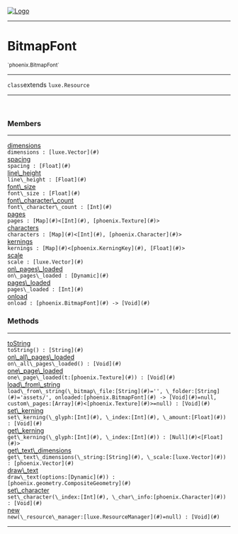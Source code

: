 
[![Logo](../../images/logo.png)](../../api/index.html)

---



<h1>BitmapFont</h1>
<small>`phoenix.BitmapFont`</small>



---

`class`extends <code><span>luxe.Resource</span></code>

---

&nbsp;
&nbsp;



<h3>Members</h3> <hr/><span class="member apipage">
                <a name="dimensions"><a class="lift" href="#dimensions">dimensions</a></a><div class="clear"></div><code class="signature apipage">dimensions : [luxe.Vector](#)</code><br/></span>
            <span class="small_desc_flat"></span><span class="member apipage">
                <a name="spacing"><a class="lift" href="#spacing">spacing</a></a><div class="clear"></div><code class="signature apipage">spacing : [Float](#)</code><br/></span>
            <span class="small_desc_flat"></span><span class="member apipage">
                <a name="line_height"><a class="lift" href="#line_height">line\_height</a></a><div class="clear"></div><code class="signature apipage">line\_height : [Float](#)</code><br/></span>
            <span class="small_desc_flat"></span><span class="member apipage">
                <a name="font_size"><a class="lift" href="#font_size">font\_size</a></a><div class="clear"></div><code class="signature apipage">font\_size : [Float](#)</code><br/></span>
            <span class="small_desc_flat"></span><span class="member apipage">
                <a name="font_character_count"><a class="lift" href="#font_character_count">font\_character\_count</a></a><div class="clear"></div><code class="signature apipage">font\_character\_count : [Int](#)</code><br/></span>
            <span class="small_desc_flat"></span><span class="member apipage">
                <a name="pages"><a class="lift" href="#pages">pages</a></a><div class="clear"></div><code class="signature apipage">pages : [Map](#)&lt;[Int](#), [phoenix.Texture](#)&gt;</code><br/></span>
            <span class="small_desc_flat"></span><span class="member apipage">
                <a name="characters"><a class="lift" href="#characters">characters</a></a><div class="clear"></div><code class="signature apipage">characters : [Map](#)&lt;[Int](#), [phoenix.Character](#)&gt;</code><br/></span>
            <span class="small_desc_flat"></span><span class="member apipage">
                <a name="kernings"><a class="lift" href="#kernings">kernings</a></a><div class="clear"></div><code class="signature apipage">kernings : [Map](#)&lt;[phoenix.KerningKey](#), [Float](#)&gt;</code><br/></span>
            <span class="small_desc_flat"></span><span class="member apipage">
                <a name="scale"><a class="lift" href="#scale">scale</a></a><div class="clear"></div><code class="signature apipage">scale : [luxe.Vector](#)</code><br/></span>
            <span class="small_desc_flat"></span><span class="member apipage">
                <a name="on_pages_loaded"><a class="lift" href="#on_pages_loaded">on\_pages\_loaded</a></a><div class="clear"></div><code class="signature apipage">on\_pages\_loaded : [Dynamic](#)</code><br/></span>
            <span class="small_desc_flat"></span><span class="member apipage">
                <a name="pages_loaded"><a class="lift" href="#pages_loaded">pages\_loaded</a></a><div class="clear"></div><code class="signature apipage">pages\_loaded : [Int](#)</code><br/></span>
            <span class="small_desc_flat"></span><span class="member apipage">
                <a name="onload"><a class="lift" href="#onload">onload</a></a><div class="clear"></div><code class="signature apipage">onload : [phoenix.BitmapFont](#)&nbsp;-&gt; [Void](#)</code><br/></span>
            <span class="small_desc_flat"></span>





<h3>Methods</h3> <hr/><span class="method apipage">
            <a name="toString"><a class="lift" href="#toString">toString</a></a> <div class="clear"></div><code class="signature apipage">toString() : [String](#)</code><br/><span class="small_desc_flat"></span>
        </span>
    <span class="method apipage">
            <a name="on_all_pages_loaded"><a class="lift" href="#on_all_pages_loaded">on\_all\_pages\_loaded</a></a> <div class="clear"></div><code class="signature apipage">on\_all\_pages\_loaded() : [Void](#)</code><br/><span class="small_desc_flat"></span>
        </span>
    <span class="method apipage">
            <a name="one_page_loaded"><a class="lift" href="#one_page_loaded">one\_page\_loaded</a></a> <div class="clear"></div><code class="signature apipage">one\_page\_loaded(t:[phoenix.Texture](#)<span></span>) : [Void](#)</code><br/><span class="small_desc_flat"></span>
        </span>
    <span class="method apipage">
            <a name="load_from_string"><a class="lift" href="#load_from_string">load\_from\_string</a></a> <div class="clear"></div><code class="signature apipage">load\_from\_string(\_bitmap\_file:[String](#)<span>=&#x27;&#x27;</span>, \_folder:[String](#)<span>=&#x27;assets/&#x27;</span>, onloaded:[phoenix.BitmapFont](#)&nbsp;-&gt; [Void](#)<span>=null</span>, custom\_pages:[Array](#)&lt;[phoenix.Texture](#)&gt;<span>=null</span>) : [Void](#)</code><br/><span class="small_desc_flat"></span>
        </span>
    <span class="method apipage">
            <a name="set_kerning"><a class="lift" href="#set_kerning">set\_kerning</a></a> <div class="clear"></div><code class="signature apipage">set\_kerning(\_glyph:[Int](#)<span></span>, \_index:[Int](#)<span></span>, \_amount:[Float](#)<span></span>) : [Void](#)</code><br/><span class="small_desc_flat"></span>
        </span>
    <span class="method apipage">
            <a name="get_kerning"><a class="lift" href="#get_kerning">get\_kerning</a></a> <div class="clear"></div><code class="signature apipage">get\_kerning(\_glyph:[Int](#)<span></span>, \_index:[Int](#)<span></span>) : [Null](#)&lt;[Float](#)&gt;</code><br/><span class="small_desc_flat"></span>
        </span>
    <span class="method apipage">
            <a name="get_text_dimensions"><a class="lift" href="#get_text_dimensions">get\_text\_dimensions</a></a> <div class="clear"></div><code class="signature apipage">get\_text\_dimensions(\_string:[String](#)<span></span>, \_scale:[luxe.Vector](#)<span></span>) : [phoenix.Vector](#)</code><br/><span class="small_desc_flat"></span>
        </span>
    <span class="method apipage">
            <a name="draw_text"><a class="lift" href="#draw_text">draw\_text</a></a> <div class="clear"></div><code class="signature apipage">draw\_text(options:[Dynamic](#)<span></span>) : [phoenix.geometry.CompositeGeometry](#)</code><br/><span class="small_desc_flat"></span>
        </span>
    <span class="method apipage">
            <a name="set_character"><a class="lift" href="#set_character">set\_character</a></a> <div class="clear"></div><code class="signature apipage">set\_character(\_index:[Int](#)<span></span>, \_char\_info:[phoenix.Character](#)<span></span>) : [Void](#)</code><br/><span class="small_desc_flat"></span>
        </span>
    <span class="method apipage">
            <a name="new"><a class="lift" href="#new">new</a></a> <div class="clear"></div><code class="signature apipage">new(\_resource\_manager:[luxe.ResourceManager](#)<span>=null</span>) : [Void](#)</code><br/><span class="small_desc_flat"></span>
        </span>
    





---

&nbsp;
&nbsp;
&nbsp;
&nbsp;
